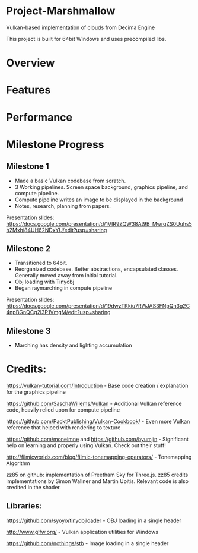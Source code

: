 # Project-Marshmallow
Vulkan-based implementation of clouds from Decima Engine

This project is built for 64bit Windows and uses precompiled libs.

# Overview

# Features

# Performance

# Milestone Progress

## Milestone 1

- Made a basic Vulkan codebase from scratch.
- 3 Working pipelines. Screen space background, graphics pipeline, and compute pipeline.
- Compute pipeline writes an image to be displayed in the background
- Notes, research, planning from papers.

Presentation slides: https://docs.google.com/presentation/d/1VIR9ZQW38At9B_MwrqZS0Uuhs5h2Mxhj84UH62NDxYU/edit?usp=sharing

## Milestone 2

- Transitioned to 64bit.
- Reorganized codebase. Better abstractions, encapsulated classes. Generally moved away from initial tutorial.
- Obj loading with Tinyobj
- Began raymarching in compute pipeline

Presentation slides: https://docs.google.com/presentation/d/19dwzTKkiu7RWJAS3FNpQn3g2C4npBGnQCg2l3P1VmgM/edit?usp=sharing

## Milestone 3

- Marching has density and lighting accumulation

# Credits: 
https://vulkan-tutorial.com/Introduction - Base code creation / explanation for the graphics pipeline

https://github.com/SaschaWillems/Vulkan - Additional Vulkan reference code, heavily relied upon for compute pipeline

https://github.com/PacktPublishing/Vulkan-Cookbook/ - Even more Vulkan reference that helped with rendering to texture

https://github.com/moneimne and https://github.com/byumjin - Significant help on learning and properly using Vulkan. Check out their stuff!

http://filmicworlds.com/blog/filmic-tonemapping-operators/ - Tonemapping Algorithm

zz85 on github: implementation of Preetham Sky for Three.js. zz85 credits implementations by Simon Wallner and Martin Upitis. Relevant code is also credited in the shader.

## Libraries:
https://github.com/syoyo/tinyobjloader - OBJ loading in a single header

http://www.glfw.org/ - Vulkan application utilities for Windows

https://github.com/nothings/stb - Image loading in a single header
